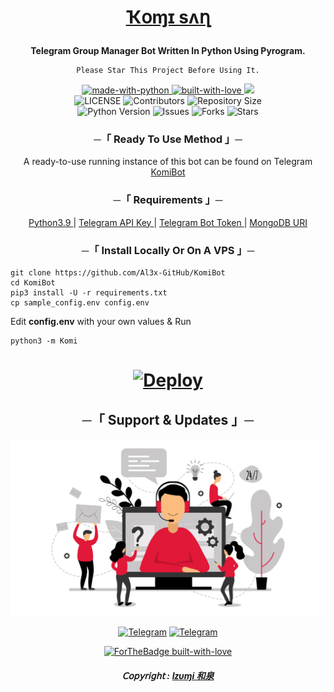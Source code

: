 <h1 align="center">

[Ҡօɱɪ ѕʌղ](https://github.com/KomiSanx/Komi)

</h1>
<div align="center"><b>
Telegram Group Manager Bot Written In Python Using Pyrogram.

</b>

```
Please Star This Project Before Using It.
```
</div>
<p align="center">
    <a href="https://python.org">
        <img src="http://forthebadge.com/images/badges/made-with-python.svg" alt="made-with-python">
    </a>
    <a href="https://GitHub.com/Al3x-GitHub">
        <img src="http://ForTheBadge.com/images/badges/built-with-love.svg" alt="built-with-love">
    </a>

<img src="https://te.legra.ph/file/adf86867b93e5b3377430.jpg">

 <br>
    <img src="https://img.shields.io/github/license/Al3x-GitHub/KomiBot?style=for-the-badge&logo=appveyor" alt="LICENSE">
    <img src="https://img.shields.io/github/contributors/Al3x-GitHub/KomiBot?style=for-the-badge&logo=appveyor" alt="Contributors">
    <img src="https://img.shields.io/github/repo-size/Al3x-GitHub/KomiBot?style=for-the-badge&logo=appveyor" alt="Repository Size"> <br>
    <img src="https://img.shields.io/badge/python-3.9-green?style=for-the-badge&logo=appveyor" alt="Python Version">
    <img src="https://img.shields.io/github/issues/Al3x-GitHub/KomiBot?style=for-the-badge&logo=appveyor" alt="Issues">
    <img src="https://img.shields.io/github/forks/Al3x-GitHub/KomiBot?style=for-the-badge&logo=appveyor" alt="Forks">
    <img src="https://img.shields.io/github/stars/Al3x-GitHub/KomiBot?style=for-the-badge&logo=appveyor" alt="Stars">
</p>

<h3 align="center">
    ─「 Ready To Use Method 」─
</h3>

<p align="center">
    A ready-to-use running instance of this bot can be found on Telegram <br>
    <a href="http://telegram.me/KomiSanxbot"> KomiBot </a>
</p>

<h3 align="center">
   ─「 Requirements 」─
</h3>

<p align="center">
    <a href="https://www.python.org/downloads/release/python-390/"> Python3.9 </a> |
    <a href="https://docs.pyrogram.org/intro/setup#api-keys"> Telegram API Key </a> |
    <a href="https://t.me/botfather"> Telegram Bot Token </a> |
    <a href="https://telegra.ph/How-To-get-Mongodb-URI-04-06"> MongoDB URI </a>
</p>

<h3 align="center">
   ─「 Install Locally Or On A VPS  」─
</h3>

```console
git clone https://github.com/Al3x-GitHub/KomiBot
cd KomiBot
pip3 install -U -r requirements.txt
cp sample_config.env config.env
```
Edit **config.env** with your own values & Run

```console
python3 -m Komi
```
<h1>
    <p align="center"> 
        <a href="https://heroku.com/deploy?template=https://github.com/Al3x-GitHub/KomiBot">
            <img src="https://www.herokucdn.com/deploy/button.svg" alt="Deploy">
        </a>
    </p>
</h1>
<h2 align="center">
    ─「 Support & Updates  」─
</h2>

<div align="center">

![Support Cover](https://github.com/AL3X-Github/Resources/blob/main/Photos/Support.png)

</div>

<div align="center">


[![Telegram](https://img.shields.io/badge/Group-%232C3454?style=for-the-badge&logo=telegram&logoColor=white)](https://telegram.dog/MaximXGroup) [![Telegram](https://img.shields.io/badge/Channel-%232C3454?style=for-the-badge&logo=telegram&logoColor=white)](https://telegram.dog/MaximXChannels)

[![ForTheBadge built-with-love](http://ForTheBadge.com/images/badges/built-with-love.svg)](https://github.com/AL3X-Github)

<h6>

**𝖢𝗈𝗉𝗒𝗋𝗂𝗀𝗁𝗍 :** [**Iᴢυɱi 和泉**](https://telegram.dog/MaximXRobot) 

</h6>
</div>
